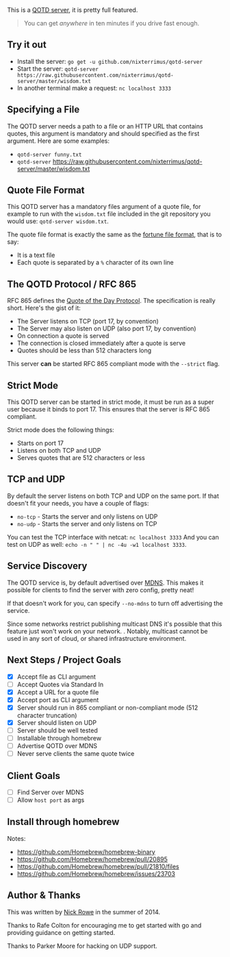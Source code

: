 This is a [QOTD server](http://tools.ietf.org/html/rfc865), it is pretty
full featured.

> You can get *anywhere* in ten minutes if you drive fast enough.

## Try it out

- Install the server: `go get -u github.com/nixterrimus/qotd-server`
- Start the server: `qotd-server https://raw.githubusercontent.com/nixterrimus/qotd-server/master/wisdom.txt`
- In another terminal make a request: `nc localhost 3333`

## Specifying a File

The QOTD server needs a path to a file or an HTTP URL that contains
quotes, this argument is mandatory and should specified as the first
argument.  Here are some examples:

- `qotd-server funny.txt`
- `qotd-server`
https://raw.githubusercontent.com/nixterrimus/qotd-server/master/wisdom.txt

## Quote File Format

This QOTD server has a mandatory files argument of a quote file, for
example to run with the `wisdom.txt` file included in the git repository
you would use: `qotd-server wisdom.txt`.

The quote file format is exactly the same as the [fortune file
format](http://en.wikipedia.org/wiki/Fortune_(Unix)#Fortune_files), that
is to say:

- It is a text file
- Each quote is separated by a `%` character of its own line

## The QOTD Protocol / RFC 865

RFC 865 defines the [Quote of the Day
Protocol](http://tools.ietf.org/html/rfc865). The specification is
really short.  Here's the gist of it:

- The Server listens on TCP (port 17, by convention)
- The Server may also listen on UDP (also port 17, by convention)
- On connection a quote is served
- The connection is closed immediately after a quote is serve
- Quotes should be less than 512 characters long

This server **can** be started RFC 865 compliant mode with the
`--strict` flag.

## Strict Mode

This QOTD server can be started in strict mode, it must be run as a super
user because it binds to port 17.  This ensures that the server is RFC
865 compliant.

Strict mode does the following things:

- Starts on port 17
- Listens on both TCP and UDP
- Serves quotes that are 512 characters or less

## TCP and UDP

By default the server listens on both TCP and UDP on the same port.  If
that doesn't fit your needs, you have a couple of flags:

- `no-tcp` - Starts the server and only listens on UDP
- `no-udp` - Starts the server and only listens on TCP

You can test the TCP interface with netcat: `nc localhost 3333` And you can test on UDP
as well: `echo -n " " | nc -4u -w1 localhost 3333`.

## Service Discovery

The QOTD service is, by default advertised over
[MDNS](http://en.wikipedia.org/wiki/Multicast_DNS).  This makes it
possible for clients to find the server with zero config, pretty neat!

If that doesn't work for you, can specify `--no-mdns` to turn off
advertising the service.

Since some networks restrict publishing multicast DNS it's possible that
this feature just won't work on your network.  . Notably, multicast cannot be used 
in any sort of cloud, or shared infrastructure environment.

## Next Steps / Project Goals

- [X] Accept file as CLI argument
- [ ] Accept Quotes via Standard In
- [X] Accept a URL for a quote file
- [X] Accept port as CLI argument
- [X] Server should run in 865 compliant or non-compliant mode (512
character truncation)
- [X] Server should listen on UDP
- [ ] Server should be well tested
- [ ] Installable through homebrew
- [ ] Advertise QOTD over MDNS
- [ ] Never serve clients the same quote twice

## Client Goals

- [ ] Find Server over MDNS
- [ ] Allow `host port` as args

## Install through homebrew

Notes:
  - https://github.com/Homebrew/homebrew-binary
  - https://github.com/Homebrew/homebrew/pull/20895
  - https://github.com/Homebrew/homebrew/pull/21810/files
  - https://github.com/Homebrew/homebrew/issues/23703

## Author & Thanks

This was written by [Nick Rowe](http://dcxn.com) in the summer of
2014.

Thanks to Rafe Colton for encouraging me to get started with go and
providing guidance on getting started.

Thanks to Parker Moore for hacking on UDP support.
